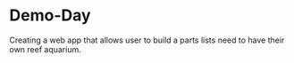 # Demo-Day

Creating a web app that allows user to build a parts lists need to have their own reef aquarium.
